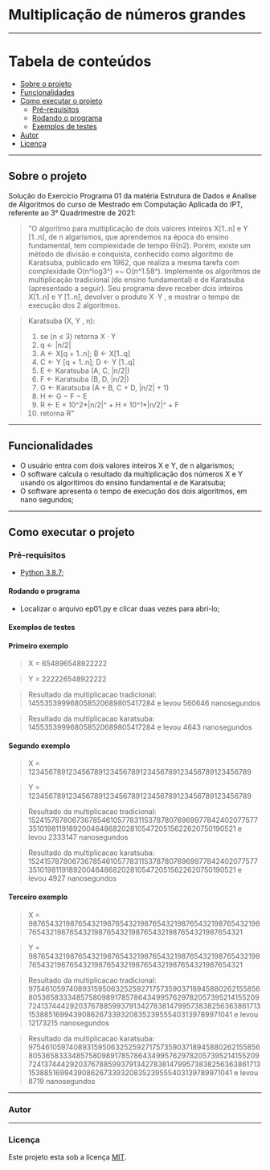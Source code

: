 # Multiplicação de números grandes

---

Tabela de conteúdos
=================
<!--ts-->
   * [Sobre o projeto](#-sobre-o-projeto)
   * [Funcionalidades](#-funcionalidades)
   * [Como executar o projeto](#-como-executar-o-projeto)
     * [Pré-requisitos](#pré-requisitos)
     * [Rodando o programa](#user-content--rodando-o-programa)
	 * [Exemplos de testes](#user-content--exemplos-de-testes)
   * [Autor](#-autor)
   * [Licença](#user-content--licença)
<!--te-->

---

## Sobre o projeto

Solução do Exercício Programa 01 da matéria Estrutura de Dados e Analise de Algoritmos do curso de Mestrado em Computação Aplicada do IPT, referente ao 3° Quadrimestre de 2021:

> "O algoritmo para multiplicação de dois valores inteiros X[1..n] e Y [1..n], de n
algarismos, que aprendemos na época do ensino fundamental, tem complexidade de
tempo Θ(n2). Porém, existe um método de divisão e conquista, conhecido como
algoritmo de Karatsuba, publicado em 1962, que realiza a mesma tarefa com complexidade
O(n^log3^) =~ O(n^1.58^). Implemente os algoritmos de multiplicação tradicional (do ensino fundamental) e
de Karatsuba (apresentado a seguir). Seu programa deve receber dois inteiros X[1..n]
e Y [1..n], devolver o produto X ·Y , e mostrar o tempo de execução dos 2 algoritmos.

>Karatsuba (X, Y , n):
>1. se (n ≤ 3) retorna X · Y
>2. q ← |n/2|
>3. A ← X[q + 1..n]; B ← X[1..q]
>4. C ← Y [q + 1..n]; D ← Y [1..q]
>5. E ← Karatsuba (A, C, |n/2|)
>6. F ← Karatsuba (B, D, |n/2|)
>7. G ← Karatsuba (A + B, C + D, |n/2| + 1)
>8. H ← G − F − E
>9. R ← E × 10^2*|n/2|^ + H × 10^1*|n/2|^ + F
>10. retorna R"

---

## Funcionalidades

- O usuário entra com dois valores inteiros X e Y, de n algarismos;
- O software calcula o resultado da multiplicação dos números X e Y usando os algoritimos do ensino fundamental e de Karatsuba;
- O software apresenta o tempo de execução dos dois algoritmos, em nano segundos; 
---

## Como executar o projeto

### Pré-requisitos

* [Python 3.8.7](https://www.python.org/downloads/release/python-387/);
 
#### Rodando o programa

- Localizar o arquivo ep01.py e clicar duas vezes para abri-lo;

#### Exemplos de testes

#### Primeiro exemplo

> X = 654896548922222

> Y = 222226548922222

> Resultado da multiplicacao tradicional: 145535399968058520689805417284 e levou 560646 nanosegundos

> Resultado da multiplicacao karatsuba:   145535399968058520689805417284 e levou 4643 nanosegundos

#### Segundo exemplo

> X = 123456789123456789123456789123456789123456789123456789

> Y = 123456789123456789123456789123456789123456789123456789

> Resultado da multiplicacao tradicional: 15241578780673678546105778311537878076969977842402077577351019811918920046486820281054720515622620750190521 e levou 2333147 nanosegundos

> Resultado da multiplicacao karatsuba:   15241578780673678546105778311537878076969977842402077577351019811918920046486820281054720515622620750190521 e levou 4927 nanosegundos
 
#### Terceiro exemplo

> X = 987654321987654321987654321987654321987654321987654321987654321987654321987654321987654321987654321987654321

> Y = 987654321987654321987654321987654321987654321987654321987654321987654321987654321987654321987654321987654321

> Resultado da multiplicacao tradicional: 975461059740893159506325259271757359037189458802621558568053658333485758098917857864349957629782057395214155209724137444292037678859937913427838147995738382563638617131538851699439086267339320835239555403139789971041 e levou 12173215 nanosegundos

> Resultado da multiplicacao karatsuba:   975461059740893159506325259271757359037189458802621558568053658333485758098917857864349957629782057395214155209724137444292037678859937913427838147995738382563638617131538851699439086267339320835239555403139789971041 e levou 8719 nanosegundos

---

### Autor 

---
### Licença
Este projeto esta sob a licença [MIT](./LICENSE).
